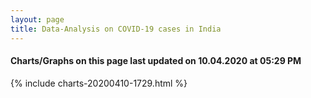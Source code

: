 ```yaml
---
layout: page
title: Data-Analysis on COVID-19 cases in India
---
```

#### Charts/Graphs on this page last updated on 10.04.2020 at 05:29 PM
{% include charts-20200410-1729.html %}